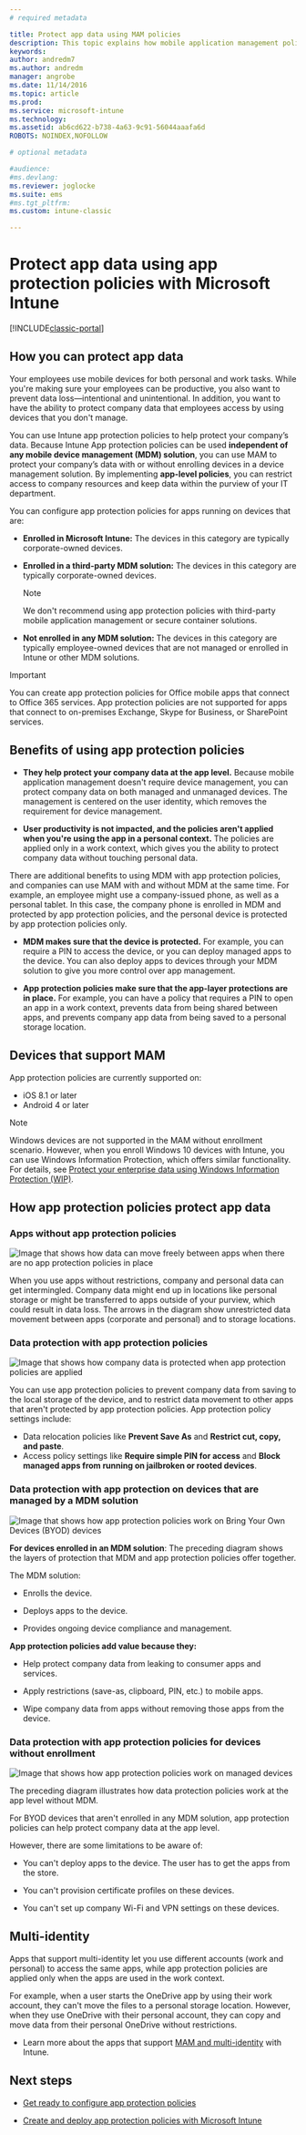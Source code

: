 ```yaml
---
# required metadata

title: Protect app data using MAM policies 
description: This topic explains how mobile application management policies can help protect your company data, prevent data loss, and keep personal and work information separate.
keywords:
author: andredm7
ms.author: andredm
manager: angrobe
ms.date: 11/14/2016
ms.topic: article
ms.prod:
ms.service: microsoft-intune
ms.technology:
ms.assetid: ab6cd622-b738-4a63-9c91-56044aaafa6dROBOTS: NOINDEX,NOFOLLOW

# optional metadata

#audience:
#ms.devlang:
ms.reviewer: joglocke
ms.suite: ems
#ms.tgt_pltfrm:
ms.custom: intune-classic

---
```


# Protect app data using app protection policies with Microsoft Intune

[!INCLUDE[classic-portal](../includes/classic-portal.md)]

## How you can protect app data
Your employees use mobile devices for both personal and work tasks. While you're making sure your employees can be productive, you also want to prevent data loss—intentional and unintentional.  In addition, you want to have the ability to protect company data that employees access by using devices that you don't manage.

You can use Intune app protection policies to help protect your company’s data. Because Intune App protection policies can be used **independent of any mobile device management (MDM) solution**, you can use MAM to protect your company’s data with or without enrolling devices in a device management solution. By implementing **app-level policies**, you can restrict access to company resources and keep data within the purview of your IT department.

You can configure app protection policies for apps running on devices that are:

-   **Enrolled in Microsoft Intune:** The devices in this category are typically corporate-owned devices.

-   **Enrolled in a third-party MDM solution:** The devices in this category are typically corporate-owned devices.

  	> [!NOTE]
  	> We don't recommend using app protection policies with third-party mobile application management or secure container solutions.

-   **Not enrolled in any MDM solution:** The devices in this category are typically employee-owned devices that are not managed or enrolled in Intune or other MDM solutions.

> [!IMPORTANT]
> You can create app protection policies for Office mobile apps that connect to Office 365 services. App protection policies are not supported for apps that connect to on-premises Exchange, Skype for Business, or SharePoint services.

## Benefits of using app protection policies

-   **They help protect your company data at the app level.** Because mobile application management doesn't require device management, you can protect company data on both managed and unmanaged devices. The management is centered on the user identity, which removes the requirement for device management.

-   **User productivity is not impacted, and the policies aren't applied when you're using the app in a personal context.** The policies are applied only in a work context, which gives you the ability to protect company data without touching personal data.

There are additional benefits to using MDM with app protection policies, and companies can use MAM with and without MDM at the same time. For example, an employee might use a company-issued phone, as well as a personal tablet. In this case, the company phone is enrolled in MDM and protected by app protection policies, and the personal device is protected by app protection policies only.

- **MDM makes sure that the device is protected.** For example, you can require a PIN to access the device, or you can deploy managed apps to the device. You can also deploy apps to devices through your MDM solution to give you more control over app management.

- **App protection policies make sure that the app-layer protections are in place.** For example, you can have a policy that requires a PIN to open an app in a work context, prevents data from being shared between apps, and prevents company app data from being saved to a personal storage location.

## Devices that support MAM
App protection policies are currently supported on:
-   iOS 8.1 or later
-   Android 4 or later

>[!NOTE]
>Windows devices are not supported in the MAM without enrollment scenario. However, when you enroll Windows 10 devices with Intune, you can use Windows Information Protection, which offers similar functionality. For details, see [Protect your enterprise data using Windows Information Protection (WIP)](https://technet.microsoft.com/itpro/windows/keep-secure/protect-enterprise-data-using-wip).


##  How app protection policies protect app data

###  Apps without app protection policies

![Image that shows how data can move freely between apps when there are no app protection policies in place](../media/Apps_without_MAM_policies.png)

When you use apps without restrictions, company and personal data can get intermingled. Company data might end up in locations like personal storage or might be transferred to apps outside of your purview, which could result in data loss. The arrows in the diagram show unrestricted data movement between apps (corporate and personal) and to storage locations.

### Data protection with app protection policies

![Image that shows how company data is protected when app protection policies are applied](../media/Apps_with_mobile_app_policies.png)

You can use app protection policies to prevent company data from saving to the local storage of the device, and to restrict data movement to other apps that aren't protected by app protection policies. App protection policy settings include:
- Data relocation policies like
 **Prevent Save As** and **Restrict cut, copy, and paste**.
- Access policy settings like **Require simple PIN for access** and **Block managed apps from running on jailbroken or rooted devices**.

### Data protection with app protection on devices that are managed by a MDM solution

![Image that shows how app protection policies work on Bring Your Own Devices (BYOD) devices](../media/MAM_BYOD_November.png)

**For devices enrolled in an MDM solution**: The preceding diagram shows the layers of protection that MDM and app protection policies offer together.

The MDM solution:

-   Enrolls the device.

-   Deploys apps to the device.

-   Provides ongoing device compliance and management.

**App protection policies add value because they:**

-   Help protect company data from leaking to consumer apps and services.

-   Apply restrictions (save-as, clipboard, PIN, etc.) to mobile apps.

-   Wipe company data from apps without removing those apps from the device.


### Data protection with app protection policies for devices without enrollment

![Image that shows how app protection policies work on managed devices](../media/MAM_ManagedDevices_November.png)

The preceding diagram illustrates how data protection policies work at the app level without MDM.

For BYOD devices that aren't enrolled in any MDM solution, app protection policies can help protect company data at the app level.

However, there are some limitations to be aware of:

-   You can't deploy apps to the device. The user has to get the apps from the store.

-   You can't provision certificate profiles on these devices.

-   You can't set up company Wi-Fi and VPN settings on these devices.


## Multi-identity

Apps that support multi-identity let you use different accounts (work and personal) to access the same apps, while app protection policies are applied only when the apps are used in the work context.  

For example, when a user starts the OneDrive app by using their work account, they can't move the files to a personal storage location. However, when they use OneDrive with their personal account, they can copy and move data from their personal OneDrive without restrictions.  

- Learn more about the apps that support [MAM and multi-identity](https://www.microsoft.com/cloud-platform/microsoft-intune-apps) with Intune.

##  Next steps
- [Get ready to configure app protection policies](get-ready-to-configure-mobile-app-management-policies-with-microsoft-intune.md)

- [Create and deploy app protection policies with Microsoft Intune](create-and-deploy-mobile-app-management-policies-with-microsoft-intune.md)
